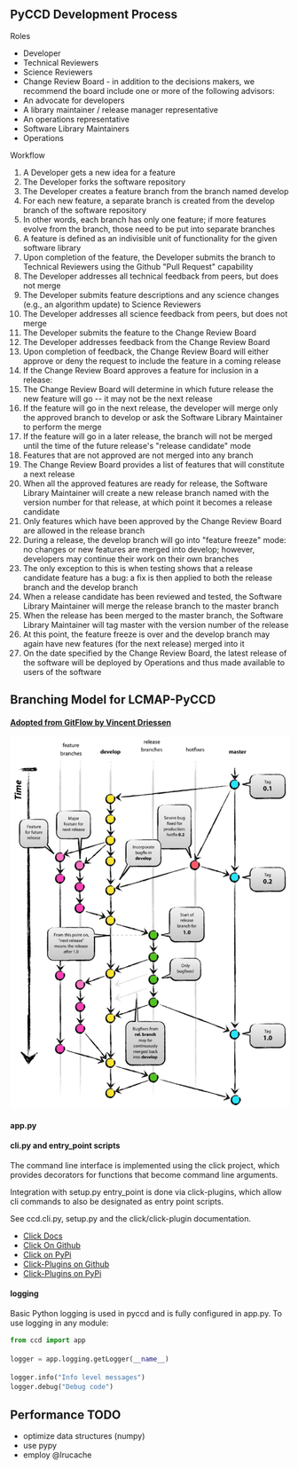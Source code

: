 ## PyCCD Development Process
Roles

* Developer
* Technical Reviewers
* Science Reviewers
* Change Review Board - in addition to the decisions makers, we recommend the board include one or more of the following advisors:
* An advocate for developers
* A library maintainer / release manager representative
* An operations representative
* Software Library Maintainers
* Operations

Workflow

1. A Developer gets a new idea for a feature
2. The Developer forks the software repository
3. The Developer creates a feature branch from the branch named develop
  1. For each new feature, a separate branch is created from the develop branch of the software repository
  2. In other words, each branch has only one feature; if more features evolve from the branch, those need to be put into separate branches
  3. A feature is defined as an indivisible unit of functionality for the given software library
4. Upon completion of the feature, the Developer submits the branch to Technical Reviewers using the Github "Pull Request" capability
5. The Developer addresses all technical feedback from peers, but does not merge
6. The Developer submits feature descriptions and any science changes (e.g., an algorithm update) to Science Reviewers
7. The Developer addresses all science feedback from peers, but does not merge
8. The Developer submits the feature to the Change Review Board
9. The Developer addresses feedback from the Change Review Board
10. Upon completion of feedback, the  Change Review Board will either approve or deny the request to include the feature in a coming release
11. If the Change Review Board approves a feature for inclusion in a release:
  1. The Change Review Board will determine in which future release the new feature will go -- it may not be the next release
  2. If the feature will go in the next release, the developer will merge only the approved branch to develop or ask the Software Library Maintainer to perform the merge
  3. If the feature will go in a later release, the branch will not be merged until the time of the future release's "release candidate" mode
  4. Features that are not approved are not merged into any branch
12. The Change Review Board provides a list of features that will constitute a next release
13. When all the approved features are ready for release, the Software Library Maintainer will create a new release branch named with the version number for that release, at which point it becomes a release candidate
  1. Only features which have been approved by the Change Review Board are allowed in the release branch
  2. During a release, the develop branch will go into "feature freeze" mode: no changes or new features are merged into develop; however, developers may continue their work on their own branches
  3. The only exception to this is when testing shows that a release candidate feature has a bug: a fix is then applied to both the release branch and the develop branch
14. When a release candidate has been reviewed and tested, the Software Library Maintainer will merge the release branch to the master branch
15. When the release has been merged to the master branch, the Software Library Maintainer will tag master with the version number of the release
16. At this point, the feature freeze is over and the develop branch may again have new features (for the next release) merged into it
17. On the date specified by the Change Review Board, the latest release of the software will be deployed by Operations and thus made available to users of the software

## Branching Model for LCMAP-PyCCD
#### [Adopted from GitFlow by Vincent Driessen](https://datasift.github.io/gitflow/IntroducingGitFlow.html)
![lcmap-pyccd git branching model](./git-model.png?raw=true "LCMAP-PyCCD Branching Model")

#### app.py

#### cli.py and entry_point scripts
The command line interface is implemented using the click project, which
provides decorators for functions that become command line arguments.

Integration with setup.py entry_point is done via click-plugins, which allow
cli commands to also be designated as entry point scripts.

See ccd.cli.py, setup.py and the click/click-plugin documentation.

* [Click Docs](http://click.pocoo.org/5/)
* [Click On Github](https://github.com/pallets/click)
* [Click on PyPi](https://pypi.python.org/pypi/click)
* [Click-Plugins on Github](https://github.com/click-contrib/click-plugins)
* [Click-Plugins on PyPi](https://pypi.python.org/pypi/click-plugins)


#### logging
Basic Python logging is used in pyccd and is fully configured in app.py. To use logging in any module:

```python
from ccd import app

logger = app.logging.getLogger(__name__)

logger.info("Info level messages")
logger.debug("Debug code")
```

## Performance TODO
* optimize data structures (numpy)
* use pypy
* employ @lrucache
